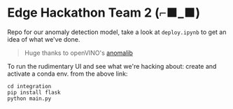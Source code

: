 # Edge Hackathon Team 2 (⌐■_■)

Repo for our anomaly detection model, take a look at `deploy.ipynb` to get an idea of what we've done.
> Huge thanks to openVINO's [anomalib](https://github.com/openvinotoolkit/anomalib)

To run the rudimentary UI and see what we're hacking about:
create and activate a conda env. from the above link:
```
cd integration
pip install flask
python main.py
```
